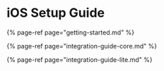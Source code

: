 # iOS Setup Guide



{% page-ref page="getting-started.md" %}

{% page-ref page="integration-guide-core.md" %}

{% page-ref page="integration-guide-lite.md" %}

